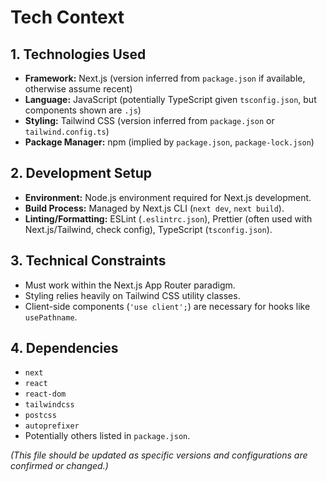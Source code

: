 # Tech Context

## 1. Technologies Used

- **Framework:** Next.js (version inferred from `package.json` if available, otherwise assume recent)
- **Language:** JavaScript (potentially TypeScript given `tsconfig.json`, but components shown are `.js`)
- **Styling:** Tailwind CSS (version inferred from `package.json` or `tailwind.config.ts`)
- **Package Manager:** npm (implied by `package.json`, `package-lock.json`)

## 2. Development Setup

- **Environment:** Node.js environment required for Next.js development.
- **Build Process:** Managed by Next.js CLI (`next dev`, `next build`).
- **Linting/Formatting:** ESLint (`.eslintrc.json`), Prettier (often used with Next.js/Tailwind, check config), TypeScript (`tsconfig.json`).

## 3. Technical Constraints

- Must work within the Next.js App Router paradigm.
- Styling relies heavily on Tailwind CSS utility classes.
- Client-side components (`'use client';`) are necessary for hooks like `usePathname`.

## 4. Dependencies

- `next`
- `react`
- `react-dom`
- `tailwindcss`
- `postcss`
- `autoprefixer`
- Potentially others listed in `package.json`.

*(This file should be updated as specific versions and configurations are confirmed or changed.)*

